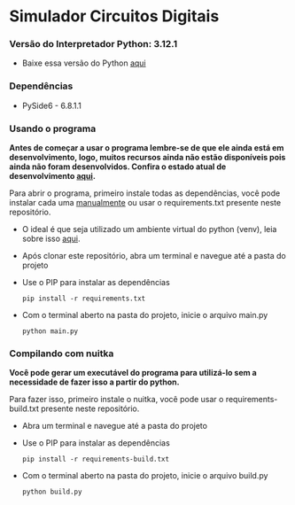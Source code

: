 # Simulador Circuitos Digitais
### Versão do Interpretador Python: 3.12.1
* Baixe essa versão do Python [aqui](https://www.python.org/downloads/release/python-3121/)

### Dependências
* PySide6 - 6.8.1.1

### Usando o programa
**Antes de começar a usar o programa lembre-se de que ele ainda está em desenvolvimento, logo, muitos recursos ainda não estão disponíveis pois ainda não foram desenvolvidos. Confira o estado atual de desenvolvimento [aqui](https://github.com/users/brunocardosofs/projects/4).**

Para abrir o programa, primeiro instale todas as dependências, você pode instalar cada uma [manualmente](#dependências) ou usar o requirements.txt presente neste repositório.
* O ideal é que seja utilizado um ambiente virtual do python (venv), leia sobre isso [aqui](https://docs.python.org/3/library/venv.html).
* Após clonar este repositório, abra um terminal e navegue até a pasta do projeto
* Use o PIP para instalar as dependências

    ~~~
    pip install -r requirements.txt
    ~~~

* Com o terminal aberto na pasta do projeto, inicie o arquivo main.py

    ~~~
    python main.py
    ~~~

### Compilando com nuitka
**Você pode gerar um executável do programa para utilizá-lo sem a necessidade de fazer isso a partir do python.**

Para fazer isso, primeiro instale o nuitka, você pode usar o requirements-build.txt presente neste repositório.
* Abra um terminal e navegue até a pasta do projeto
* Use o PIP para instalar as dependências

    ~~~
    pip install -r requirements-build.txt
    ~~~

* Com o terminal aberto na pasta do projeto, inicie o arquivo build.py

    ~~~
    python build.py
    ~~~